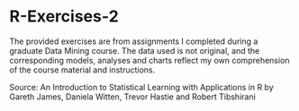 # R-Exercises-2

The provided exercises are from assignments I completed during a graduate Data Mining course. The data used is not original, and the corresponding models, analyses and charts reflect my own comprehension of the course material and instructions.

Source: An Introduction to Statistical Learning with Applications in R by Gareth James, Daniela Witten, Trevor Hastie and Robert Tibshirani
